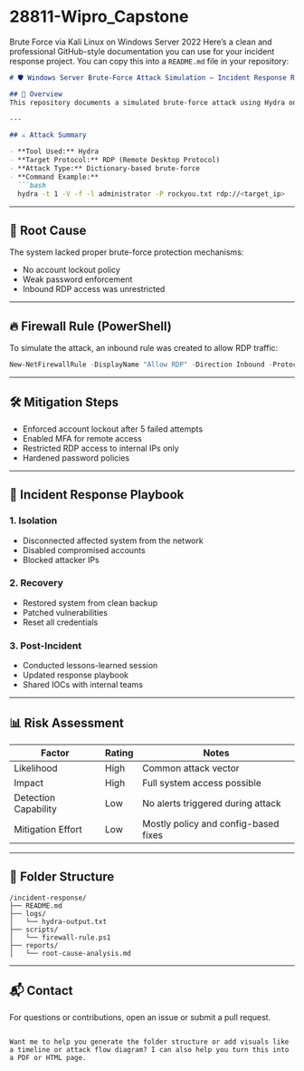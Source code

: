 # 28811-Wipro_Capstone
Brute Force via Kali Linux on Windows Server 2022
Here’s a clean and professional GitHub-style documentation you can use for your incident response project. You can copy this into a `README.md` file in your repository:

```markdown
# 🛡️ Windows Server Brute-Force Attack Simulation – Incident Response Report

## 📌 Overview
This repository documents a simulated brute-force attack using Hydra on a Windows Server. It includes the attack methodology, root cause analysis, mitigation steps, and post-incident actions.

---

## ⚔️ Attack Summary

- **Tool Used:** Hydra
- **Target Protocol:** RDP (Remote Desktop Protocol)
- **Attack Type:** Dictionary-based brute-force
- **Command Example:**
  ```bash
  hydra -t 1 -V -f -l administrator -P rockyou.txt rdp://<target_ip>
  ```

---

## 🧠 Root Cause

The system lacked proper brute-force protection mechanisms:
- No account lockout policy
- Weak password enforcement
- Inbound RDP access was unrestricted

---

## 🔥 Firewall Rule (PowerShell)

To simulate the attack, an inbound rule was created to allow RDP traffic:
```powershell
New-NetFirewallRule -DisplayName "Allow RDP" -Direction Inbound -Protocol TCP -LocalPort 3389 -Action Allow
```

---

## 🛠️ Mitigation Steps

- Enforced account lockout after 5 failed attempts
- Enabled MFA for remote access
- Restricted RDP access to internal IPs only
- Hardened password policies

---

## 🧯 Incident Response Playbook

### 1. Isolation
- Disconnected affected system from the network
- Disabled compromised accounts
- Blocked attacker IPs

### 2. Recovery
- Restored system from clean backup
- Patched vulnerabilities
- Reset all credentials

### 3. Post-Incident
- Conducted lessons-learned session
- Updated response playbook
- Shared IOCs with internal teams

---

## 📊 Risk Assessment

| Factor               | Rating | Notes                                      |
|----------------------|--------|--------------------------------------------|
| Likelihood           | High   | Common attack vector                       |
| Impact               | High   | Full system access possible                |
| Detection Capability | Low    | No alerts triggered during attack          |
| Mitigation Effort    | Low    | Mostly policy and config-based fixes       |

---

## 📁 Folder Structure

```
/incident-response/
├── README.md
├── logs/
│   └── hydra-output.txt
├── scripts/
│   └── firewall-rule.ps1
├── reports/
│   └── root-cause-analysis.md
```

---

## 📬 Contact

For questions or contributions, open an issue or submit a pull request.

```

Want me to help you generate the folder structure or add visuals like a timeline or attack flow diagram? I can also help you turn this into a PDF or HTML page.

